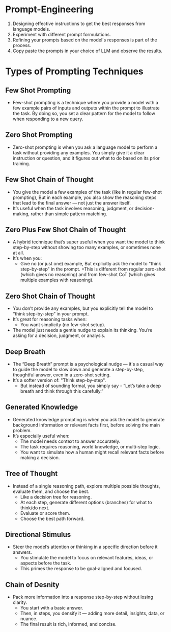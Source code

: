 # Prompt-Engineering

1. Designing effective instructions to get the best responses from language models.
2. Experiment with different prompt formulations.
3. Refining your prompts based on the model's responses is part of the process.
4. Copy paste the prompts in your choice of LLM and observe the results. 

# Types of Prompting Techniques

## Few Shot Prompting
+ Few-shot prompting is a technique where you provide a model with a few example pairs of inputs and outputs within the prompt to illustrate the task. By doing so, you set a clear pattern for the model to follow when responding to a new query.

## Zero Shot Prompting
+ Zero-shot prompting is when you ask a language model to perform a task without providing any examples. You simply give it a clear instruction or question, and it figures out what to do based on its prior training.

## Few Shot Chain of Thought
+ You give the model a few examples of the task (like in regular few-shot prompting), But in each example, you also show the reasoning steps that lead to the final answer — not just the answer itself.
+ It’s useful when the task involves reasoning, judgment, or decision-making, rather than simple pattern matching.

## Zero Plus Few Shot Chain of Thought
+ A hybrid technique that’s super useful when you want the model to think step-by-step without showing too many examples, or sometimes none at all.
+ It’s when you:
  - Give no (or just one) example, But explicitly ask the model to "think step-by-step" in the prompt.
+This is different from regular zero-shot (which gives no reasoning) and from few-shot CoT (which gives multiple examples with reasoning).

## Zero Shot Chain of Thought
+ You don’t provide any examples, but you explicitly tell the model to “think step-by-step” in your prompt.
+ It’s great for reasoning tasks when:
  - You want simplicity (no few-shot setup).
+ The model just needs a gentle nudge to explain its thinking. You’re asking for a decision, judgment, or analysis.

## Deep Breath
+ The “Deep Breath” prompt is a psychological nudge — it's a casual way to guide the model to slow down and generate a step-by-step, thoughtful answer, even in a zero-shot setting.
+ It’s a softer version of: "Think step-by-step".
  - But instead of sounding formal, you simply say - “Let’s take a deep breath and think through this carefully.”

## Generated Knowledge
+ Generated knowledge prompting is when you ask the model to generate background information or relevant facts first, before solving the main problem.
+ It’s especially useful when:
  - The model needs context to answer accurately.
  - The task requires reasoning, world knowledge, or multi-step logic.
  - You want to simulate how a human might recall relevant facts before making a decision.

## Tree of Thought
+ Instead of a single reasoning path, explore multiple possible thoughts, evaluate them, and choose the best.
  - Like a decision tree for reasoning.
  - At each step, generate different options (branches) for what to think/do next.
  - Evaluate or score them.
  - Choose the best path forward.

## Directional Stimulus
+ Steer the model’s attention or thinking in a specific direction before it answers.
  - You stimulate the model to focus on relevant features, ideas, or aspects before the task.
  - This primes the response to be goal-aligned and focused.

## Chain of Desnity
+ Pack more information into a response step-by-step without losing clarity.
  - You start with a basic answer.
  - Then, in steps, you densify it — adding more detail, insights, data, or nuance.
  - The final result is rich, informed, and concise.
